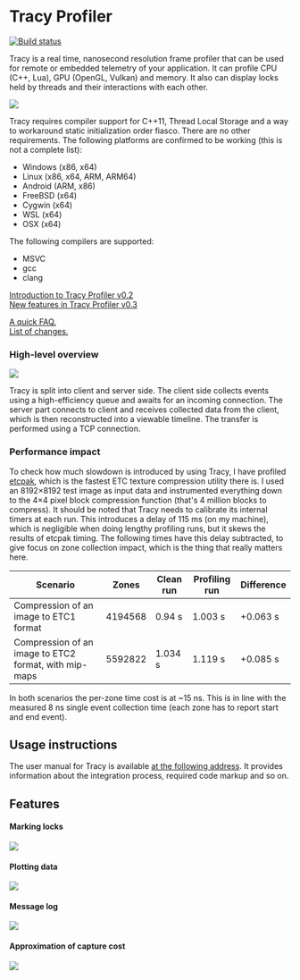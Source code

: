 # Tracy Profiler

[![Build status](https://ci.appveyor.com/api/projects/status/968a88arq06gm3el/branch/master?svg=true)](https://ci.appveyor.com/project/wolfpld/tracy/branch/master)

Tracy is a real time, nanosecond resolution frame profiler that can be used for remote or embedded telemetry of your application. It can profile CPU (C++, Lua), GPU (OpenGL, Vulkan) and memory. It also can display locks held by threads and their interactions with each other.

![](doc/profiler.png)

Tracy requires compiler support for C++11, Thread Local Storage and a way to workaround static initialization order fiasco. There are no other requirements. The following platforms are confirmed to be working (this is not a complete list):

- Windows (x86, x64)
- Linux (x86, x64, ARM, ARM64)
- Android (ARM, x86)
- FreeBSD (x64)
- Cygwin (x64)
- WSL (x64)
- OSX (x64)

The following compilers are supported:

- MSVC
- gcc
- clang

[Introduction to Tracy Profiler v0.2](https://www.youtube.com/watch?v=fB5B46lbapc)  
[New features in Tracy Profiler v0.3](https://www.youtube.com/watch?v=3SXpDpDh2Uo)

[A quick FAQ.](FAQ.md)  
[List of changes.](NEWS)

### High-level overview

![](doc/design.svg)

Tracy is split into client and server side. The client side collects events using a high-efficiency queue and awaits for an incoming connection. The server part connects to client and receives collected data from the client, which is then reconstructed into a viewable timeline. The transfer is performed using a TCP connection.

### Performance impact

To check how much slowdown is introduced by using Tracy, I have profiled [etcpak](https://bitbucket.org/wolfpld/etcpak), which is the fastest ETC texture compression utility there is. I used an 8192×8192 test image as input data and instrumented everything down to the 4×4 pixel block compression function (that's 4 million blocks to compress). It should be noted that Tracy needs to calibrate its internal timers at each run. This introduces a delay of 115 ms (on my machine), which is negligible when doing lengthy profiling runs, but it skews the results of etcpak timing. The following times have this delay subtracted, to give focus on zone collection impact, which is the thing that really matters here.

|                        Scenario                       |  Zones  | Clean run | Profiling run | Difference |
|-------------------------------------------------------|---------|-----------|---------------|------------|
| Compression of an image to ETC1 format                | 4194568 |    0.94 s |       1.003 s |   +0.063 s |
| Compression of an image to ETC2 format, with mip-maps | 5592822 |   1.034 s |       1.119 s |   +0.085 s |

In both scenarios the per-zone time cost is at ~15 ns. This is in line with the measured 8 ns single event collection time (each zone has to report start and end event).

## Usage instructions

The user manual for Tracy is available [at the following address](https://bitbucket.org/wolfpld/tracy/downloads/tracy.pdf). It provides information about the integration process, required code markup and so on.

## Features

#### Marking locks

![](doc/locks.png)

#### Plotting data

![](doc/plot.png)

#### Message log

![](doc/messages.png)

#### Approximation of capture cost

![](doc/cost.png)
